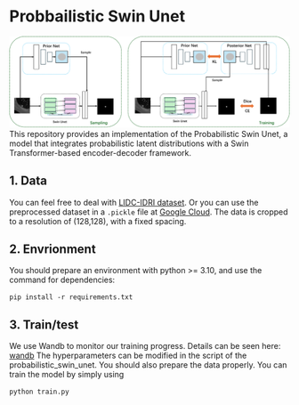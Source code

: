 # Probbailistic Swin Unet
![](media/model_architecture.png)
This repository provides an implementation of the Probabilistic Swin Unet, a model that integrates probabilistic latent distributions with a Swin Transformer-based encoder-decoder framework.
## 1. Data
You can feel free to deal with [LIDC-IDRI dataset](https://www.cancerimagingarchive.net/collection/lidc-idri/). Or you can use the preprocessed dataset in a `.pickle` file at [Google Cloud](https://drive.google.com/file/d/1VZmHbnwd-XkapzrsjL9yCrnT1ERDoqw9/view?usp=sharing). The data is cropped to a resolution of (128,128), with a fixed spacing. 
## 2. Envrionment
You should prepare an environment with python >= 3.10, and use the command for dependencies:
```
pip install -r requirements.txt
```
## 3. Train/test
We use Wandb to monitor our training progress. Details can be seen here: [wandb](https://wandb.ai/site)
The hyperparameters can be modified in the script of the probabilistic_swin_unet. You should also prepare the data properly.
You can train the model by simply using
```
python train.py
```
